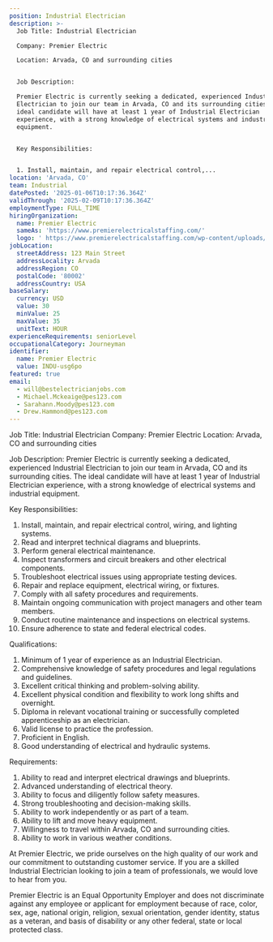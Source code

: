 ```yaml
---
position: Industrial Electrician
description: >-
  Job Title: Industrial Electrician

  Company: Premier Electric

  Location: Arvada, CO and surrounding cities


  Job Description:

  Premier Electric is currently seeking a dedicated, experienced Industrial
  Electrician to join our team in Arvada, CO and its surrounding cities. The
  ideal candidate will have at least 1 year of Industrial Electrician
  experience, with a strong knowledge of electrical systems and industrial
  equipment. 


  Key Responsibilities:


  1. Install, maintain, and repair electrical control,...
location: 'Arvada, CO'
team: Industrial
datePosted: '2025-01-06T10:17:36.364Z'
validThrough: '2025-02-09T10:17:36.364Z'
employmentType: FULL_TIME
hiringOrganization:
  name: Premier Electric
  sameAs: 'https://www.premierelectricalstaffing.com/'
  logo: ' https://www.premierelectricalstaffing.com/wp-content/uploads/2020/05/Premier-Electrical-Staffing-logo.png'
jobLocation:
  streetAddress: 123 Main Street
  addressLocality: Arvada
  addressRegion: CO
  postalCode: '80002'
  addressCountry: USA
baseSalary:
  currency: USD
  value: 30
  minValue: 25
  maxValue: 35
  unitText: HOUR
experienceRequirements: seniorLevel
occupationalCategory: Journeyman
identifier:
  name: Premier Electric
  value: INDU-usg6po
featured: true
email:
  - will@bestelectricianjobs.com
  - Michael.Mckeaige@pes123.com
  - Sarahann.Moody@pes123.com
  - Drew.Hammond@pes123.com
---
```




Job Title: Industrial Electrician
Company: Premier Electric
Location: Arvada, CO and surrounding cities

Job Description:
Premier Electric is currently seeking a dedicated, experienced Industrial Electrician to join our team in Arvada, CO and its surrounding cities. The ideal candidate will have at least 1 year of Industrial Electrician experience, with a strong knowledge of electrical systems and industrial equipment. 

Key Responsibilities:

1. Install, maintain, and repair electrical control, wiring, and lighting systems.
2. Read and interpret technical diagrams and blueprints.
3. Perform general electrical maintenance.
4. Inspect transformers and circuit breakers and other electrical components.
5. Troubleshoot electrical issues using appropriate testing devices.
6. Repair and replace equipment, electrical wiring, or fixtures.
7. Comply with all safety procedures and requirements.
8. Maintain ongoing communication with project managers and other team members.
9. Conduct routine maintenance and inspections on electrical systems.
10. Ensure adherence to state and federal electrical codes.

Qualifications:

1. Minimum of 1 year of experience as an Industrial Electrician.
2. Comprehensive knowledge of safety procedures and legal regulations and guidelines.
3. Excellent critical thinking and problem-solving ability.
4. Excellent physical condition and flexibility to work long shifts and overnight.
5. Diploma in relevant vocational training or successfully completed apprenticeship as an electrician.
6. Valid license to practice the profession.
7. Proficient in English.
8. Good understanding of electrical and hydraulic systems.

Requirements:

1. Ability to read and interpret electrical drawings and blueprints.
2. Advanced understanding of electrical theory.
3. Ability to focus and diligently follow safety measures.
4. Strong troubleshooting and decision-making skills.
5. Ability to work independently or as part of a team.
6. Ability to lift and move heavy equipment.
7. Willingness to travel within Arvada, CO and surrounding cities.
8. Ability to work in various weather conditions.

At Premier Electric, we pride ourselves on the high quality of our work and our commitment to outstanding customer service. If you are a skilled Industrial Electrician looking to join a team of professionals, we would love to hear from you.

Premier Electric is an Equal Opportunity Employer and does not discriminate against any employee or applicant for employment because of race, color, sex, age, national origin, religion, sexual orientation, gender identity, status as a veteran, and basis of disability or any other federal, state or local protected class.
